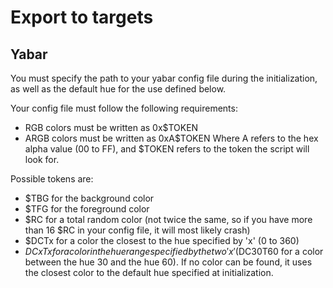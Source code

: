 # Export to targets

## Yabar

You must specify the path to your yabar config file during the initialization,
as well as the default hue for the use defined below.

Your config file must follow the following requirements:
 - RGB colors must be written as 0x$TOKEN
 - ARGB colors must be written as 0xA$TOKEN
Where A refers to the hex alpha value (00 to FF), and $TOKEN refers to the
token the script will look for.

Possible tokens are:
 - $TBG for the background color
 - $TFG for the foreground color
 - $RC for a total random color (not twice the same, so if you have more than
   16 $RC in your config file, it will most likely crash)
 - $DCTx for a color the closest to the hue specified by 'x' (0 to 360)
 - $DCxTx for a color in the hue range specified by the two 'x' ($DC30T60 for
   a color between the hue 30 and the hue 60). If no color can be found, it uses
   the closest color to the default hue specified at initialization.
